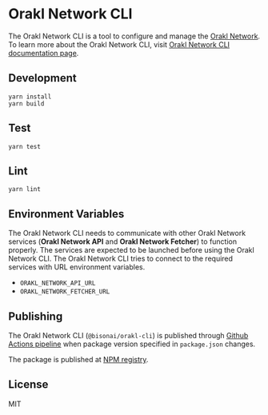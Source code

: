 # Orakl Network CLI

The Orakl Network CLI is a tool to configure and manage the [Orakl Network](https://orakl.network).
To learn more about the Orakl Network CLI, visit [Orakl Network CLI documentation page](https://orakl-network.gitbook.io/docs/orakl-network-cli/introduction).


## Development

```shell
yarn install
yarn build
```

## Test

```shell
yarn test
```

## Lint

```shell
yarn lint
```

## Environment Variables

The Orakl Network CLI needs to communicate with other Orakl Network services (**Orakl Network API** and **Orakl Network Fetcher**) to function properly.
The services are expected to be launched before using the Orakl Network CLI.
The Orakl Network CLI tries to connect to the required services with URL environment variables.

* `ORAKL_NETWORK_API_URL`
* `ORAKL_NETWORK_FETCHER_URL`

## Publishing

The Orakl Network CLI (`@bisonai/orakl-cli`) is published through [Github Actions pipeline](https://github.com/Bisonai/orakl/blob/master/.github/workflows/cli.build+publish.yaml) when package version specified in `package.json` changes.

The package is published at [NPM registry](https://www.npmjs.com/package/@bisonai/orakl-cli).

## License

MIT
